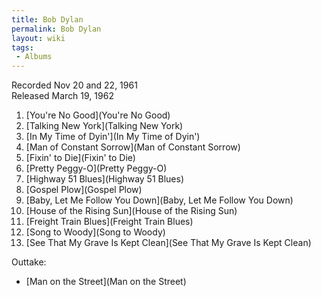 ```yaml
---
title: Bob Dylan
permalink: Bob Dylan
layout: wiki
tags:
 - Albums
---
```


Recorded Nov 20 and 22, 1961  
Released March 19, 1962

1.  [You're No Good](You're No Good)
2.  [Talking New York](Talking New York)
3.  [In My Time of Dyin'](In My Time of Dyin')
4.  [Man of Constant Sorrow](Man of Constant Sorrow)
5.  [Fixin' to Die](Fixin' to Die)
6.  [Pretty Peggy-O](Pretty Peggy-O)
7.  [Highway 51 Blues](Highway 51 Blues)
8.  [Gospel Plow](Gospel Plow)
9.  [Baby, Let Me Follow You
    Down](Baby, Let Me Follow You Down)
10. [House of the Rising Sun](House of the Rising Sun)
11. [Freight Train Blues](Freight Train Blues)
12. [Song to Woody](Song to Woody)
13. [See That My Grave Is Kept
    Clean](See That My Grave Is Kept Clean)

Outtake:

-   [Man on the Street](Man on the Street)

